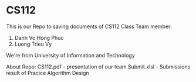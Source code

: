 # CS112
This is our Repo to saving documents of CS112 Class
Team member:
1. Danh Vo Hong Phuc
2. Luong Trieu Vy

We're from University of Information and Technology

About Repo:
CS112.pdf - presentation of our team
Submit.xlsl - Submissions result of Pracice Algorithm Design
